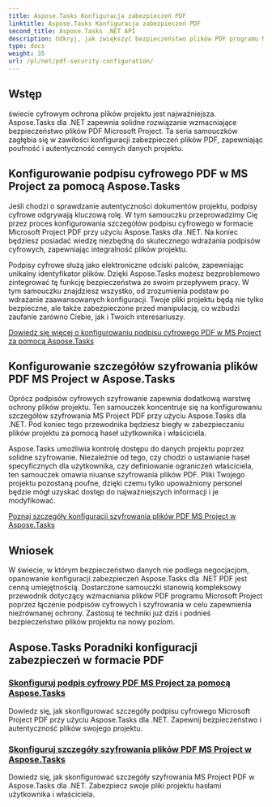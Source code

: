 ```yaml
---
title: Aspose.Tasks Konfiguracja zabezpieczeń PDF
linktitle: Aspose.Tasks Konfiguracja zabezpieczeń PDF
second_title: Aspose.Tasks .NET API
description: Odkryj, jak zwiększyć bezpieczeństwo plików PDF programu Microsoft Project za pomocą Aspose.Tasks dla .NET. Poznaj techniki podpisu cyfrowego i szyfrowania.
type: docs
weight: 35
url: /pl/net/pdf-security-configuration/
---
```

## Wstęp

świecie cyfrowym ochrona plików projektu jest najważniejsza. Aspose.Tasks dla .NET zapewnia solidne rozwiązanie wzmacniające bezpieczeństwo plików PDF Microsoft Project. Ta seria samouczków zagłębia się w zawiłości konfiguracji zabezpieczeń plików PDF, zapewniając poufność i autentyczność cennych danych projektu.

## Konfigurowanie podpisu cyfrowego PDF w MS Project za pomocą Aspose.Tasks

Jeśli chodzi o sprawdzanie autentyczności dokumentów projektu, podpisy cyfrowe odgrywają kluczową rolę. W tym samouczku przeprowadzimy Cię przez proces konfigurowania szczegółów podpisu cyfrowego w formacie Microsoft Project PDF przy użyciu Aspose.Tasks dla .NET. Na koniec będziesz posiadać wiedzę niezbędną do skutecznego wdrażania podpisów cyfrowych, zapewniając integralność plików projektu.

Podpisy cyfrowe służą jako elektroniczne odciski palców, zapewniając unikalny identyfikator plików. Dzięki Aspose.Tasks możesz bezproblemowo zintegrować tę funkcję bezpieczeństwa ze swoim przepływem pracy. W tym samouczku znajdziesz wszystko, od zrozumienia podstaw po wdrażanie zaawansowanych konfiguracji. Twoje pliki projektu będą nie tylko bezpieczne, ale także zabezpieczone przed manipulacją, co wzbudzi zaufanie zarówno Ciebie, jak i Twoich interesariuszy.

[Dowiedz się więcej o konfigurowaniu podpisu cyfrowego PDF w MS Project za pomocą Aspose.Tasks](./pdf-digital-signature-details/)

## Konfigurowanie szczegółów szyfrowania plików PDF MS Project w Aspose.Tasks

Oprócz podpisów cyfrowych szyfrowanie zapewnia dodatkową warstwę ochrony plików projektu. Ten samouczek koncentruje się na konfigurowaniu szczegółów szyfrowania MS Project PDF przy użyciu Aspose.Tasks dla .NET. Pod koniec tego przewodnika będziesz biegły w zabezpieczaniu plików projektu za pomocą haseł użytkownika i właściciela.

Aspose.Tasks umożliwia kontrolę dostępu do danych projektu poprzez solidne szyfrowanie. Niezależnie od tego, czy chodzi o ustawianie haseł specyficznych dla użytkownika, czy definiowanie ograniczeń właściciela, ten samouczek omawia niuanse szyfrowania plików PDF. Pliki Twojego projektu pozostaną poufne, dzięki czemu tylko upoważniony personel będzie mógł uzyskać dostęp do najważniejszych informacji i je modyfikować.

[Poznaj szczegóły konfiguracji szyfrowania plików PDF MS Project w Aspose.Tasks](./pdf-encryption-details/)

## Wniosek

W świecie, w którym bezpieczeństwo danych nie podlega negocjacjom, opanowanie konfiguracji zabezpieczeń Aspose.Tasks dla .NET PDF jest cenną umiejętnością. Dostarczone samouczki stanowią kompleksowy przewodnik dotyczący wzmacniania plików PDF programu Microsoft Project poprzez łączenie podpisów cyfrowych i szyfrowania w celu zapewnienia niezrównanej ochrony. Zastosuj te techniki już dziś i podnieś bezpieczeństwo plików projektu na nowy poziom.

## Aspose.Tasks Poradniki konfiguracji zabezpieczeń w formacie PDF
### [Skonfiguruj podpis cyfrowy PDF MS Project za pomocą Aspose.Tasks](./pdf-digital-signature-details/)
Dowiedz się, jak skonfigurować szczegóły podpisu cyfrowego Microsoft Project PDF przy użyciu Aspose.Tasks dla .NET. Zapewnij bezpieczeństwo i autentyczność plików swojego projektu.
### [Skonfiguruj szczegóły szyfrowania plików PDF MS Project w Aspose.Tasks](./pdf-encryption-details/)
Dowiedz się, jak skonfigurować szczegóły szyfrowania MS Project PDF w Aspose.Tasks dla .NET. Zabezpiecz swoje pliki projektu hasłami użytkownika i właściciela.
